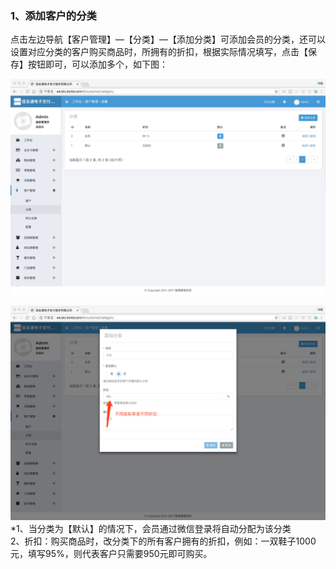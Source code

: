 ### 1、添加客户的分类

点击左边导航【客户管理】—【分类】—【添加分类】可添加会员的分类，还可以设置对应分类的客户购买商品时，所拥有的折扣，根据实际情况填写，点击【保存】按钮即可，可以添加多个，如下图：

![](/assets/25.png)

![](/assets/27.png)\*1、当分类为【默认】的情况下，会员通过微信登录将自动分配为该分类  
  2、折扣：购买商品时，改分类下的所有客户拥有的折扣，例如：一双鞋子1000元，填写95%，则代表客户只需要950元即可购买。

